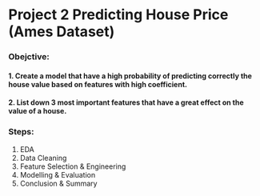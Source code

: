 # Project 2 Predicting House Price (Ames Dataset)

### Obejctive:  
#### 1. Create a model that have a high probability of predicting correctly the house value based on features with high coefficient.
#### 2. List down 3 most important features that have a great effect on the value of a house.


### Steps:

1. EDA
2. Data Cleaning
3. Feature Selection & Engineering
4. Modelling & Evaluation
5. Conclusion & Summary




